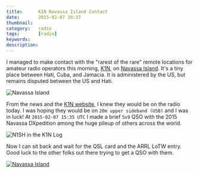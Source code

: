 ```yaml
---
title: 		K1N Navassa Island Contact
date: 		2015-02-07 10:37
thumbnail:
category:	radio
tags: 		[radio]
keywords:
description:
---
```

I managed to make contact with the "rarest of the rare" remote locations for amateur radio
operators this morning, [K1N][k1n], on [Navassa Island][wiki]. It's a tiny place between
Hati, Cuba, and Jamacia. It is administered by the US, but remains disputed between the US
and Hati.

![Navassa Island][map]

From the news and the [K1N website][k1n], I knew they would be on the radio today.
I was hoping they  would be on <code>20m upper sideband (USB)</code> and I was in luck!
At <code>2015-02-07 15:35 UTC</code> I made a brief <code>5x9</code> QSO with
the 2015 Navassa DXpedition among the huge pileup of others across the world.

![N1SH in the K1N Log]({{site.asseturl}}/k1n-log-2015-02-01.png)

Now I can sit back and wait for the QSL card and the ARRL LoTW entry. Good luck to the
other folks out there trying to get a QSO with them.

[![Navassa Island](http://69.89.25.185/~trexsoft/t-rexsoftware.com/k1n/images/topbanner4.png)][k1n]

 [k1n]: http://www.navassadx.com/
 [wiki]: http://en.wikipedia.org/wiki/Navassa_Island
 [map]: https://maps.googleapis.com/maps/api/staticmap?center=Navassa+Island&size=640x200&zoom=6&markers=color:red%7C18.3697581,-75.2421856
